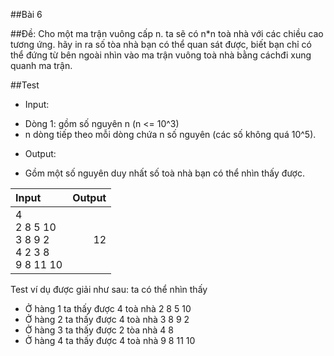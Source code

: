 ##Bài 6

##Đề: Cho một ma trận vuông cấp n. ta sẽ có n*n toà nhà với các chiều cao tương ứng. hãy in ra số tòa nhà bạn có thể quan sát được, biết bạn chỉ có thể đứng từ bên ngoài nhìn vào ma trận vuông toà nhà bằng cáchđi xung quanh ma trận.

##Test
- Input:
+ Dòng 1: gồm số nguyên n (n <= 10^3)
+ n dòng tiếp theo mỗi dòng chứa n số nguyên (các số không quá 10^5).
- Output:
+ Gồm một số nguyên duy nhất số toà nhà bạn có thể nhìn thấy được.

|Input|Output|
|:--------|--------:|
|4<br/>2 8 5 10<br/>3 8 9 2<br/>4 2 3 8<br/>9 8 11 10|12|

Test ví dụ được giải như sau: ta có thể nhìn thấy 
+ Ở hàng 1 ta thấy được 4 toà nhà 2 8 5 10
+ Ở hàng 2 ta thấy được 4 toà nhà 3 8 9 2
+ Ở hàng 3 ta thấy được 2 tòa nhà 4 8
+ Ở hàng 4 ta thấy được 4 toà nhà 9 8 11 10